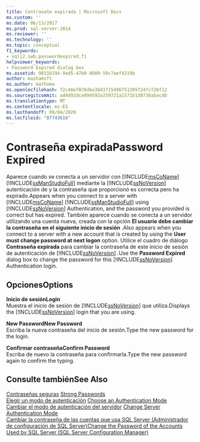 ```yaml
---
title: Contraseña expirada | Microsoft Docs
ms.custom: ''
ms.date: 06/13/2017
ms.prod: sql-server-2014
ms.reviewer: ''
ms.technology: ''
ms.topic: conceptual
f1_keywords:
- sql12.swb.passwordexpired.f1
helpviewer_keywords:
- Password Expired dialog box
ms.assetid: 9831b194-9ad5-47b0-8009-59c7aef4319b
author: mashamsft
ms.author: mathoma
ms.openlocfilehash: f2c48ef876dbe3843715496751205f24fcf26f12
ms.sourcegitcommit: ad4d92dce894592a259721a1571b1d8736abacdb
ms.translationtype: MT
ms.contentlocale: es-ES
ms.lasthandoff: 08/04/2020
ms.locfileid: "87743616"
---
```

# <a name="password-expired"></a><span data-ttu-id="a925f-102">Contraseña expirada</span><span class="sxs-lookup"><span data-stu-id="a925f-102">Password Expired</span></span>
  <span data-ttu-id="a925f-103">Aparece cuando se conecta a un servidor con [!INCLUDE[msCoName](../includes/msconame-md.md)] [!INCLUDE[ssManStudioFull](../includes/ssmanstudiofull-md.md)] mediante la [!INCLUDE[ssNoVersion](../includes/ssnoversion-md.md)] autenticación de y la contraseña que proporcionó es correcta pero ha expirado.</span><span class="sxs-lookup"><span data-stu-id="a925f-103">Appears when you connect to a server with [!INCLUDE[msCoName](../includes/msconame-md.md)] [!INCLUDE[ssManStudioFull](../includes/ssmanstudiofull-md.md)] using [!INCLUDE[ssNoVersion](../includes/ssnoversion-md.md)] Authentication, and the password you provided is correct but has expired.</span></span> <span data-ttu-id="a925f-104">También aparece cuando se conecta a un servidor utilizando una cuenta nueva, creada con la opción **El usuario debe cambiar la contraseña en el siguiente inicio de sesión** .</span><span class="sxs-lookup"><span data-stu-id="a925f-104">Also appears when you connect to a server with a new account that is created by using the **User must change password at next logon** option.</span></span> <span data-ttu-id="a925f-105">Utilice el cuadro de diálogo **Contraseña expirada** para cambiar la contraseña de este inicio de sesión de autenticación de [!INCLUDE[ssNoVersion](../includes/ssnoversion-md.md)] .</span><span class="sxs-lookup"><span data-stu-id="a925f-105">Use the **Password Expired** dialog box to change the password for this [!INCLUDE[ssNoVersion](../includes/ssnoversion-md.md)] Authentication login.</span></span>  
  
## <a name="options"></a><span data-ttu-id="a925f-106">Opciones</span><span class="sxs-lookup"><span data-stu-id="a925f-106">Options</span></span>  
 <span data-ttu-id="a925f-107">**Inicio de sesión**</span><span class="sxs-lookup"><span data-stu-id="a925f-107">**Login**</span></span>  
 <span data-ttu-id="a925f-108">Muestra el inicio de sesión de [!INCLUDE[ssNoVersion](../includes/ssnoversion-md.md)] que utiliza.</span><span class="sxs-lookup"><span data-stu-id="a925f-108">Displays the [!INCLUDE[ssNoVersion](../includes/ssnoversion-md.md)] login that you are using.</span></span>  
  
 <span data-ttu-id="a925f-109">**New Password**</span><span class="sxs-lookup"><span data-stu-id="a925f-109">**New Password**</span></span>  
 <span data-ttu-id="a925f-110">Escriba la nueva contraseña del inicio de sesión.</span><span class="sxs-lookup"><span data-stu-id="a925f-110">Type the new password for the login.</span></span>  
  
 <span data-ttu-id="a925f-111">**Confirmar contraseña**</span><span class="sxs-lookup"><span data-stu-id="a925f-111">**Confirm Password**</span></span>  
 <span data-ttu-id="a925f-112">Escriba de nuevo la contraseña para confirmarla.</span><span class="sxs-lookup"><span data-stu-id="a925f-112">Type the new password again to confirm the typing.</span></span>  
  
## <a name="see-also"></a><span data-ttu-id="a925f-113">Consulte también</span><span class="sxs-lookup"><span data-stu-id="a925f-113">See Also</span></span>  
 <span data-ttu-id="a925f-114">[Contraseñas seguras](../relational-databases/security/strong-passwords.md) </span><span class="sxs-lookup"><span data-stu-id="a925f-114">[Strong Passwords](../relational-databases/security/strong-passwords.md) </span></span>  
 <span data-ttu-id="a925f-115">[Elegir un modo de autenticación](../relational-databases/security/choose-an-authentication-mode.md) </span><span class="sxs-lookup"><span data-stu-id="a925f-115">[Choose an Authentication Mode](../relational-databases/security/choose-an-authentication-mode.md) </span></span>  
 <span data-ttu-id="a925f-116">[Cambiar el modo de autenticación del servidor](configure-windows/change-server-authentication-mode.md) </span><span class="sxs-lookup"><span data-stu-id="a925f-116">[Change Server Authentication Mode](configure-windows/change-server-authentication-mode.md) </span></span>  
 [<span data-ttu-id="a925f-117">Cambiar la contraseña de las cuentas que usa SQL Server &#40;Administrador de configuración de SQL Server&#41;</span><span class="sxs-lookup"><span data-stu-id="a925f-117">Change the Password of the Accounts Used by SQL Server &#40;SQL Server Configuration Manager&#41;</span></span>](configure-windows/scm-services-change-the-password-of-the-accounts-used.md)  
  
  
